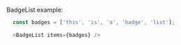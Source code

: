 BadgeList example:

```js
  const badges = ['this', 'is', 'a', 'badge', 'list'];
  
  <BadgeList items={badges} />
```